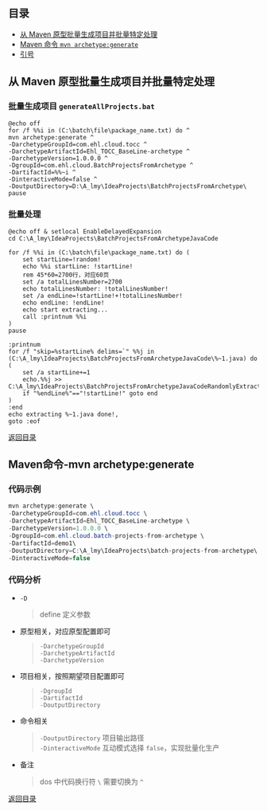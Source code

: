 ## <span id="jump0">目录<span>
  
  * [从 Maven 原型批量生成项目并批量特定处理](#jump1)<br>
  * [Maven 命令 `mvn archetype:generate`](#jump2)<br>
  * [引号](#jump3)<br>

## <span id="jump1">从 Maven 原型批量生成项目并批量特定处理<span>
  
  ### 批量生成项目 `generateAllProjects.bat`
  ```dos
  @echo off
  for /f %%i in (C:\batch\file\package_name.txt) do ^
  mvn archetype:generate ^
  -DarchetypeGroupId=com.ehl.cloud.tocc ^
  -DarchetypeArtifactId=Ehl_TOCC_BaseLine-archetype ^
  -DarchetypeVersion=1.0.0.0 ^
  -DgroupId=com.ehl.cloud.BatchProjectsFromArchetype ^
  -DartifactId=%%~i ^
  -DinteractiveMode=false ^
  -DoutputDirectory=D:\A_lmy\IdeaProjects\BatchProjectsFromArchetype\
  pause
  ```
  ### 批量处理
  ```dos
  @echo off & setlocal EnableDelayedExpansion
  cd C:\A_lmy\IdeaProjects\BatchProjectsFromArchetypeJavaCode

  for /f %%i in (C:\batch\file\package_name.txt) do (
      set startLine=!random!
      echo %%i startLine: !startLine!
      rem 45*60=2700行，对应60页
      set /a totalLinesNumber=2700 
      echo totalLinesNumber: !totalLinesNumber!
      set /a endLine=!startLine!+!totalLinesNumber!
      echo endLine: !endLine!
      echo start extracting...
      call :printnum %%i
  )
  pause

  :printnum
  for /f "skip=%startLine% delims=`" %%j in (C:\A_lmy\IdeaProjects\BatchProjectsFromArchetypeJavaCode\%~1.java) do (
      set /a startLine+=1
      echo.%%j >> C:\A_lmy\IdeaProjects\BatchProjectsFromArchetypeJavaCodeRandomlyExtracted\%~1.java
      if "%endLine%"=="!startLine!" goto end
  )
  :end
  echo extracting %~1.java done!,
  goto :eof
  ```
  
[返回目录](#jump0)


## <span id="jump2">Maven命令-mvn archetype:generate<span>
  
  ### 代码示例
  ```Java
  mvn archetype:generate \
  -DarchetypeGroupId=com.ehl.cloud.tocc \
  -DarchetypeArtifactId=Ehl_TOCC_BaseLine-archetype \
  -DarchetypeVersion=1.0.0.0 \
  -DgroupId=com.ehl.cloud.batch-projects-from-archetype \
  -DartifactId=demo1\
  -DoutputDirectory=C:\A_lmy\IdeaProjects\batch-projects-from-archetype\ \
  -DinteractiveMode=false
  ```
  ### 代码分析
  * `-D`
      > define 定义参数 <br>
  * 原型相关，对应原型配置即可
      > `-DarchetypeGroupId` <br>
      > `-DarchetypeArtifactId` <br>
      > `-DarchetypeVersion`<br>
  * 项目相关，按照期望项目配置即可
      > `-DgroupId`<br>
      > `-DartifactId`<br>
      > `-DoutputDirectory`<br>
  * 命令相关
      > `-DoutputDirectory` 项目输出路径 <br>
      > `-DinteractiveMode` 互动模式选择 `false`，实现批量化生产 <br>
  * 备注
      > dos 中代码换行符 `\` 需要切换为 `^` <br>
 
[返回目录](#jump0)

